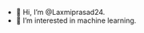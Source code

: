 - 👋 Hi, I’m @Laxmiprasad24.
- 👀 I’m interested in machine learning.


<!---
Laxmiprasad24/Laxmiprasad24 is a ✨ special ✨ repository because its `README.md` (this file) appears on your GitHub profile.
You can click the Preview link to take a look at your changes.
--->
